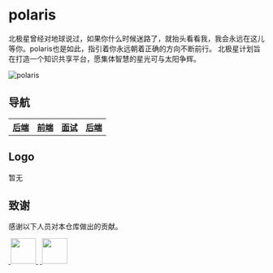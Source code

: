 # polaris
北极星曾经对地球说过，如果你什么时候迷路了，就抬头看看我，我会永远在这儿等你。polaris也是如此，指引着你永远朝着正确的方向不断前行。
北极星计划旨在打造一个知识共享平台，愿集体智慧的星光可与太阳争辉。

![polaris](https://github.com/liuyuqin1991/polaris/blob/master/images/star.jpeg)

## 导航

<table align="center">
    <thread>
        <th><a href="https://github.com/liuyuqin1991/polaris/tree/master/backend">后端</a></th>
        <th><a href="https://github.com/liuyuqin1991/polaris/tree/master/frontend">前端</a></th>
        <th><a href="https://github.com/liuyuqin1991/polaris/tree/master/interview">面试</a></th>
        <th><a href="https://github.com/liuyuqin1991/polaris/tree/master/others">后端</a></th>
    </thread>
</table>

## Logo

暂无

## 致谢

感谢以下人员对本仓库做出的贡献。

<a href="https://github.com/liuyuqin1991">
​    <img src="https://avatars3.githubusercontent.com/u/15606468?s=460&v=4" width="50px">
</a>
&nbsp;
<a href="https://github.com/zz155666">
​    <img src="https://avatars3.githubusercontent.com/u/10084045?s=460&v=4" width="50px">
</a> 


